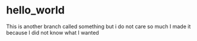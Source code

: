 # hello_world
This is another branch called something
but i do not care so much I
made it because I did not know what I
wanted
